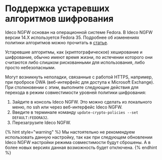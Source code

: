 # Поддержка устаревших алгоритмов шифрования

Ideco NGFW основан на операционной системе Fedora. В Ideco NGFW версии 14.X используется Fedora 35. Подробнее об изменениях политики алгоритмов можно прочитать в [статье](https://fedoraproject.org/wiki/Changes).

Устаревшие алгоритмы, как (криптографическое) хеширование и шифрование, обычно имеют время жизни, по истечении которого они считаются либо слишком рискованными для использования, либо просто небезопасными.

Могут возникнуть неполадки, связанные с работой HTTPS, например, при пробросе OWA (веб-интерфейс для доступа к Microsoft Exchange). При столкновении с этим, выполните следующие действия для перехода в режим совместимости уровней политики шифрования:

1. Зайдите в консоль Ideco NGFW. Это можно сделать из локального меню, по ssh или через веб-интерфейс Ideco NGFW.
2. Введите в терминале команду `update-crypto-policies --set DEFAULT:FEDORA32`.
3. Перезагрузите Ideco NGFW.

{% hint style="warning" %}
Мы настоятельно не рекомендуем использовать данную настройку, так как при следующем обновлении Ideco NGFW настройки режима совместимости будут сброшены. А в более новых версиях данная возможность будет отключена.
{% endhint %}
